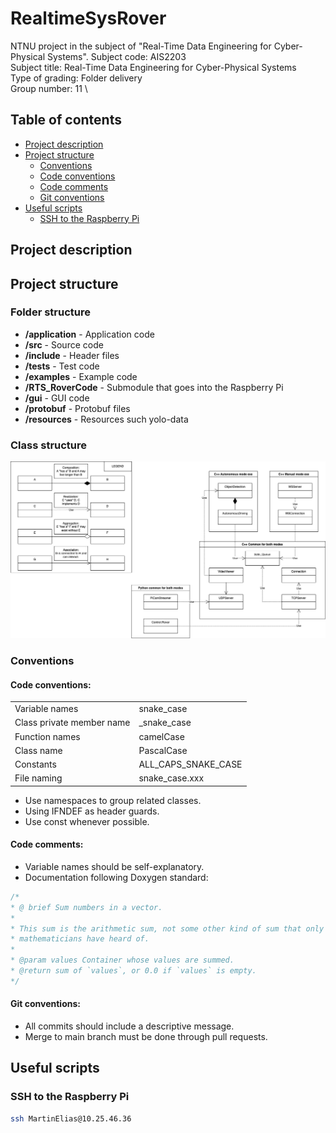 # RealtimeSysRover

NTNU project in the subject of "Real-Time Data Engineering for Cyber-Physical Systems".
Subject code: AIS2203 \
Subject title: Real-Time Data Engineering for Cyber-Physical Systems \
Type of grading: Folder delivery \
Group number: 11 \

## Table of contents

- [Project description](#project-description)
- [Project structure](#project-structure)
  - [Conventions](#conventions)
  - [Code conventions](#code-conventions)
  - [Code comments](#code-comments)
  - [Git conventions](#git-conventions)
- [Useful scripts](#useful-scripts)
  - [SSH to the Raspberry Pi](#ssh-to-the-raspberry-pi)

## Project description

## Project structure

### Folder structure
* **/application** - Application code
* **/src** - Source code
* **/include** - Header files
* **/tests** - Test code
* **/examples** - Example code
* **/RTS_RoverCode** - Submodule that goes into the Raspberry Pi
* **/gui** - GUI code
* **/protobuf** - Protobuf files
* **/resources** - Resources such yolo-data

### Class structure
![img.svg](resources/images/uml_class_diagram.png)

### Conventions

#### Code conventions:

|                           |                     |
|---------------------------|---------------------|
| Variable names            | snake_case          |
| Class private member name | _snake_case         |
| Function names            | camelCase           |  
| Class name                | PascalCase          |
| Constants                 | ALL_CAPS_SNAKE_CASE |
| File naming               | snake_case.xxx      |

* Use namespaces to group related classes.
* Using IFNDEF as header guards.
* Use const whenever possible.

#### Code comments:
* Variable names should be self-explanatory.
* Documentation following Doxygen standard:
``` c++
/*
* @ brief Sum numbers in a vector.
* 
* This sum is the arithmetic sum, not some other kind of sum that only
* mathematicians have heard of.
* 
* @param values Container whose values are summed.
* @return sum of `values`, or 0.0 if `values` is empty.
*/
```

#### Git conventions:
* All commits should include a descriptive message.
* Merge to main branch must be done through pull requests.
    


## Useful scripts

### SSH to the Raspberry Pi
``` bash
ssh MartinElias@10.25.46.36
```


